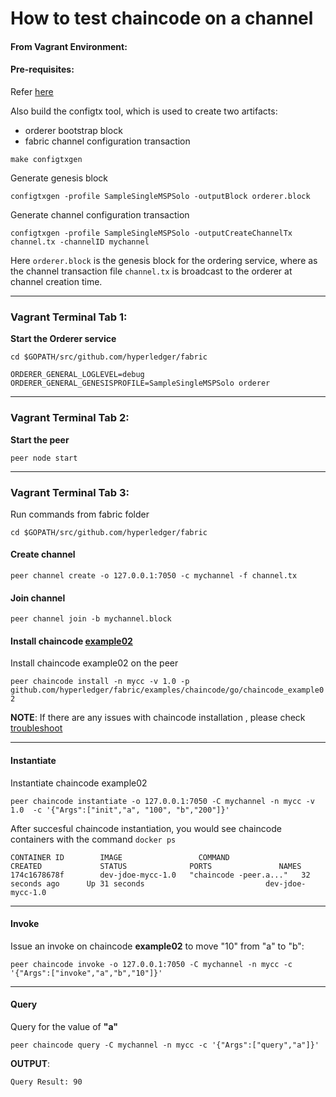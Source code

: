 # How to test chaincode on a channel

#### From Vagrant Environment:

#### Pre-requisites:
Refer [here](https://github.com/asararatnakar/fabric_v1_Chaincode_instructions/blob/master/README.md#pre-requisites)

Also build the configtx tool, which is used to create two artifacts: 
  - orderer bootstrap block 
  - fabric channel configuration transaction

`make configtxgen`

Generate genesis block
```
configtxgen -profile SampleSingleMSPSolo -outputBlock orderer.block
```

Generate channel configuration transaction
```
configtxgen -profile SampleSingleMSPSolo -outputCreateChannelTx channel.tx -channelID mychannel
```

Here `orderer.block` is the genesis block for the ordering service, where as the channel transaction file `channel.tx` is broadcast to the orderer at channel creation time.

--------------------------------------------------------------------------------

### Vagrant Terminal Tab 1: 

**Start the Orderer service**

`cd $GOPATH/src/github.com/hyperledger/fabric`

`ORDERER_GENERAL_LOGLEVEL=debug ORDERER_GENERAL_GENESISPROFILE=SampleSingleMSPSolo orderer`

--------------------------------------------------------------------------------

### Vagrant Terminal Tab 2: 

**Start the peer**

```
peer node start
```

--------------------------------------------------------------------------------

### Vagrant Terminal Tab 3:

Run commands from fabric folder

`cd $GOPATH/src/github.com/hyperledger/fabric`

#### Create channel

`peer channel create -o 127.0.0.1:7050 -c mychannel -f channel.tx `

#### Join channel

`peer channel join -b mychannel.block`


#### Install chaincode [example02](https://github.com/hyperledger/fabric/tree/master/examples/chaincode/go/chaincode_example02)

Install chaincode example02 on the peer

`
peer chaincode install -n mycc -v 1.0 -p github.com/hyperledger/fabric/examples/chaincode/go/chaincode_example02
`


**NOTE**: If there are any issues with chaincode installation , please check [troubleshoot](https://github.com/asararatnakar/fabric_v1_Chaincode_instructions/blob/master/README.md#troubleshoot)

--------------------------------------------------------------------------------

#### Instantiate

Instantiate chaincode example02

`
peer chaincode instantiate -o 127.0.0.1:7050 -C mychannel -n mycc -v 1.0  -c '{"Args":["init","a", "100", "b","200"]}' 
`

After succesful chaincode instantiation, you would see chaincode containers with the command `docker ps`

```
CONTAINER ID        IMAGE                 COMMAND                  CREATED             STATUS              PORTS               NAMES
174c1678678f        dev-jdoe-mycc-1.0   "chaincode -peer.a..."   32 seconds ago      Up 31 seconds                           dev-jdoe-mycc-1.0
```
--------------------------------------------------------------------------------

#### Invoke

Issue an invoke on chaincode **example02** to move "10" from "a" to "b":

 `peer chaincode invoke -o 127.0.0.1:7050 -C mychannel -n mycc -c '{"Args":["invoke","a","b","10"]}'`

--------------------------------------------------------------------------------

#### Query

Query for the value of **"a"**

`peer chaincode query -C mychannel -n mycc -c '{"Args":["query","a"]}'`


**OUTPUT**:
```
Query Result: 90
```
